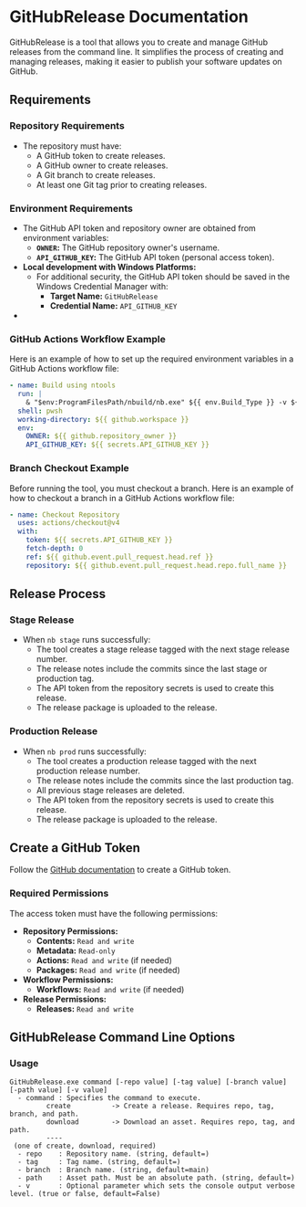 # GitHubRelease Documentation

GitHubRelease is a tool that allows you to create and manage GitHub releases from the command line. It simplifies the process of creating and managing releases, making it easier to publish your software updates on GitHub.

## Requirements

### Repository Requirements
- The repository must have:
  - A GitHub token to create releases.
  - A GitHub owner to create releases.
  - A Git branch to create releases.
  - At least one Git tag prior to creating releases.

### Environment Requirements
- The GitHub API token and repository owner are obtained from environment variables:
  - **`OWNER`:** The GitHub repository owner's username.
  - **`API_GITHUB_KEY`:** The GitHub API token (personal access token).
- **Local development with Windows Platforms:**
  - For additional security, the GitHub API token should be saved in the Windows Credential Manager with:
    - **Target Name:** `GitHubRelease`
    - **Credential Name:** `API_GITHUB_KEY`
- 
### GitHub Actions Workflow Example
Here is an example of how to set up the required environment variables in a GitHub Actions workflow file:

```yml
- name: Build using ntools
  run: |
    & "$env:ProgramFilesPath/nbuild/nb.exe" ${{ env.Build_Type }} -v ${{ env.Enable_Logging }}
  shell: pwsh
  working-directory: ${{ github.workspace }}
  env:
    OWNER: ${{ github.repository_owner }}
    API_GITHUB_KEY: ${{ secrets.API_GITHUB_KEY }}
```

### Branch Checkout Example
Before running the tool, you must checkout a branch. Here is an example of how to checkout a branch in a GitHub Actions workflow file:

```yml
- name: Checkout Repository
  uses: actions/checkout@v4
  with:
    token: ${{ secrets.API_GITHUB_KEY }}
    fetch-depth: 0
    ref: ${{ github.event.pull_request.head.ref }}
    repository: ${{ github.event.pull_request.head.repo.full_name }}
```

## Release Process

### Stage Release
- When `nb stage` runs successfully:
  - The tool creates a stage release tagged with the next stage release number.
  - The release notes include the commits since the last stage or production tag.
  - The API token from the repository secrets is used to create this release.
  - The release package is uploaded to the release.

### Production Release
- When `nb prod` runs successfully:
  - The tool creates a production release tagged with the next production release number.
  - The release notes include the commits since the last production tag.
  - All previous stage releases are deleted.
  - The API token from the repository secrets is used to create this release.
  - The release package is uploaded to the release.

## Create a GitHub Token

Follow the [GitHub documentation](https://docs.github.com/en/github/authenticating-to-github/keeping-your-account-and-data-secure/creating-a-personal-access-token) to create a GitHub token.

### Required Permissions
The access token must have the following permissions:
- **Repository Permissions:**
  - **Contents:** `Read and write`
  - **Metadata:** `Read-only`
  - **Actions:** `Read and write` (if needed)
  - **Packages:** `Read and write` (if needed)
- **Workflow Permissions:**
  - **Workflows:** `Read and write` (if needed)
- **Release Permissions:**
  - **Releases:** `Read and write`

## GitHubRelease Command Line Options

### Usage
```batch
GitHubRelease.exe command [-repo value] [-tag value] [-branch value] [-path value] [-v value]
  - command : Specifies the command to execute.
         create          -> Create a release. Requires repo, tag, branch, and path.
         download        -> Download an asset. Requires repo, tag, and path.
         ----
 (one of create, download, required)
  - repo    : Repository name. (string, default=)
  - tag     : Tag name. (string, default=)
  - branch  : Branch name. (string, default=main)
  - path    : Asset path. Must be an absolute path. (string, default=)
  - v       : Optional parameter which sets the console output verbose level. (true or false, default=False)
```